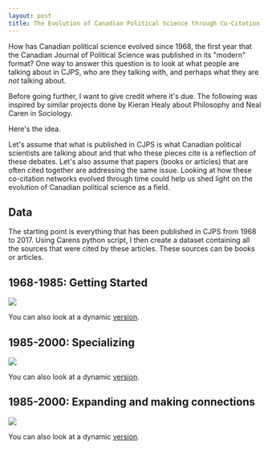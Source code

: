 ```yaml
---
layout: post
title: The Evolution of Canadian Political Science through Co-Citation Networks.
---
```


How has Canadian political science evolved since 1968, the first year that the Canadian Journal of Political Science was published in its "modern" format? One way to answer this question is to look at what people are talking about in CJPS, who are they talking with, and perhaps what they are *not* talking about.

Before going further, I want to give credit where it's due. The following was inspired by similar projects done by Kieran Healy about Philosophy and Neal Caren in Sociology.  

Here's the idea. 

Let's assume that what is published in CJPS is what Canadian political scientists are talking about and that who these pieces cite is a reflection of these debates. Let's also assume that papers (books or articles) that are often cited together are addressing the same issue. Looking at how these co-citation networks evolved through time could help us shed light on the evolution of Canadian political science as a field.

## Data

The starting point is everything that has been published in CJPS from 1968 to 2017. Using Carens python script, I then create a dataset containing all the sources that were cited by these articles. These sources can be books or articles.

## 1968-1985: Getting Started
<img src="{{ site.url }}/assets/1968-1985.png">

You can also look at a dynamic <a href="{{ site.baseurl }}/assets/web6885/cites.html" class="external" target="_blank">version</a>.


## 1985-2000: Specializing
<img src="{{ site.url }}/assets/1985-2000.png">

You can also look at a dynamic <a href="{{ site.baseurl }}/assets/web8500/cites.html" class="external" target="_blank">version</a>.

## 1985-2000: Expanding and making connections
<img src="{{ site.url }}/assets/2000-2015.png">

You can also look at a dynamic <a href="{{ site.baseurl }}/assets/web0015/cites.html" class="external" target="_blank">version</a>.
